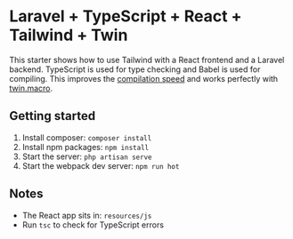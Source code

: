 # Laravel + TypeScript + React + Tailwind + Twin

This starter shows how to use Tailwind with a React frontend and a Laravel backend.
TypeScript is used for type checking and Babel is used for compiling. This improves the [compilation speed](https://iamturns.com/typescript-babel/) and works perfectly with [twin.macro](https://github.com/ben-rogerson/twin.macro).

## Getting started

1. Install composer: `composer install`
2. Install npm packages: `npm install`
3. Start the server: `php artisan serve`
4. Start the webpack dev server: `npm run hot`

## Notes

- The React app sits in: `resources/js`
- Run `tsc` to check for TypeScript errors
